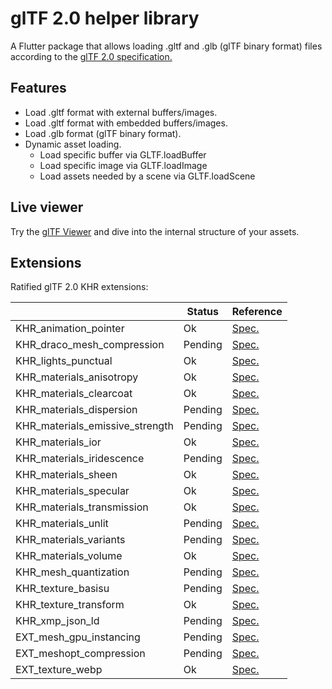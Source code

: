 # glTF 2.0 helper library

A Flutter package that allows loading .gltf and .glb (glTF binary format) files according to the [glTF 2.0 specification.](https://registry.khronos.org/glTF/specs/2.0/glTF-2.0.html)

## Features

* Load .gltf format with external buffers/images.
* Load .gltf format with embedded buffers/images.
* Load .glb format (glTF binary format).
* Dynamic asset loading.
  * Load specific buffer via GLTF.loadBuffer
  * Load specific image via GLTF.loadImage
  * Load assets needed by a scene via GLTF.loadScene

## Live viewer

Try the [glTF Viewer](https://leal.games/gltf_viewer) and dive into the internal structure of your assets.

## Extensions

Ratified glTF 2.0 KHR extensions:

|                                 | Status  | Reference                                                                                                      |
|---------------------------------|---------|----------------------------------------------------------------------------------------------------------------|
| KHR_animation_pointer           | Ok      | [Spec.](https://github.com/KhronosGroup/glTF/blob/main/extensions/2.0/Khronos/KHR_animation_pointer)           |
| KHR_draco_mesh_compression      | Pending | [Spec.](https://github.com/KhronosGroup/glTF/blob/main/extensions/2.0/Khronos/KHR_draco_mesh_compression)      |
| KHR_lights_punctual             | Ok      | [Spec.](https://github.com/KhronosGroup/glTF/blob/main/extensions/2.0/Khronos/KHR_lights_punctual)             |
| KHR_materials_anisotropy        | Ok      | [Spec.](https://github.com/KhronosGroup/glTF/blob/main/extensions/2.0/Khronos/KHR_materials_anisotropy)        |
| KHR_materials_clearcoat         | Ok      | [Spec.](https://github.com/KhronosGroup/glTF/blob/main/extensions/2.0/Khronos/KHR_materials_clearcoat)         |
| KHR_materials_dispersion        | Pending | [Spec.](https://github.com/KhronosGroup/glTF/blob/main/extensions/2.0/Khronos/KHR_materials_dispersion)        |
| KHR_materials_emissive_strength | Pending | [Spec.](https://github.com/KhronosGroup/glTF/blob/main/extensions/2.0/Khronos/KHR_materials_emissive_strength) |
| KHR_materials_ior               | Ok      | [Spec.](https://github.com/KhronosGroup/glTF/blob/main/extensions/2.0/Khronos/KHR_materials_ior)               |
| KHR_materials_iridescence       | Pending | [Spec.](https://github.com/KhronosGroup/glTF/blob/main/extensions/2.0/Khronos/KHR_materials_iridescence)       |
| KHR_materials_sheen             | Ok      | [Spec.](https://github.com/KhronosGroup/glTF/blob/main/extensions/2.0/Khronos/KHR_materials_sheen)             |
| KHR_materials_specular          | Ok      | [Spec.](https://github.com/KhronosGroup/glTF/blob/main/extensions/2.0/Khronos/KHR_materials_specular)          |
| KHR_materials_transmission      | Ok      | [Spec.](https://github.com/KhronosGroup/glTF/blob/main/extensions/2.0/Khronos/KHR_materials_transmission)      |
| KHR_materials_unlit             | Pending | [Spec.](https://github.com/KhronosGroup/glTF/blob/main/extensions/2.0/Khronos/KHR_materials_unlit)             |
| KHR_materials_variants          | Pending | [Spec.](https://github.com/KhronosGroup/glTF/blob/main/extensions/2.0/Khronos/KHR_materials_variants)          |
| KHR_materials_volume            | Ok      | [Spec.](https://github.com/KhronosGroup/glTF/blob/main/extensions/2.0/Khronos/KHR_materials_volume)            |
| KHR_mesh_quantization           | Pending | [Spec.](https://github.com/KhronosGroup/glTF/blob/main/extensions/2.0/Khronos/KHR_mesh_quantization)           |
| KHR_texture_basisu              | Pending | [Spec.](https://github.com/KhronosGroup/glTF/blob/main/extensions/2.0/Khronos/KHR_texture_basisu)              |
| KHR_texture_transform           | Ok      | [Spec.](https://github.com/KhronosGroup/glTF/blob/main/extensions/2.0/Khronos/KHR_texture_transform)           |
| KHR_xmp_json_ld                 | Pending | [Spec.](https://github.com/KhronosGroup/glTF/blob/main/extensions/2.0/Khronos/KHR_xmp_json_ld)                 |
| EXT_mesh_gpu_instancing         | Pending | [Spec.](https://github.com/KhronosGroup/glTF/blob/main/extensions/2.0/Vendor/EXT_mesh_gpu_instancing)          |
| EXT_meshopt_compression         | Pending | [Spec.](https://github.com/KhronosGroup/glTF/blob/main/extensions/2.0/Vendor/EXT_meshopt_compression)          |
| EXT_texture_webp                | Ok      | [Spec.](https://github.com/KhronosGroup/glTF/blob/main/extensions/2.0/Vendor/EXT_texture_webp)                 |
